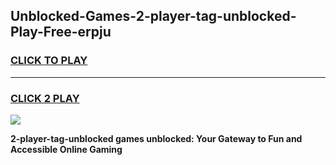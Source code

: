 
## Unblocked-Games-2-player-tag-unblocked-Play-Free-erpju
<h3>
<a href="https://premium76.site?title=2-player-tag-unblocked&ref=18A1">CLICK TO PLAY</a></h3>
<hr>

<h3>
<a href="https://premium76.site?title=2-player-tag-unblocked&ref=18A1">CLICK 2 PLAY</a>
  
</h3>

<a href="https://premium76.site?title=2-player-tag-unblocked&ref=18A1"><img src="https://clearcache.store/games.png"></a>


**2-player-tag-unblocked games unblocked: Your Gateway to Fun and Accessible Online Gaming**
